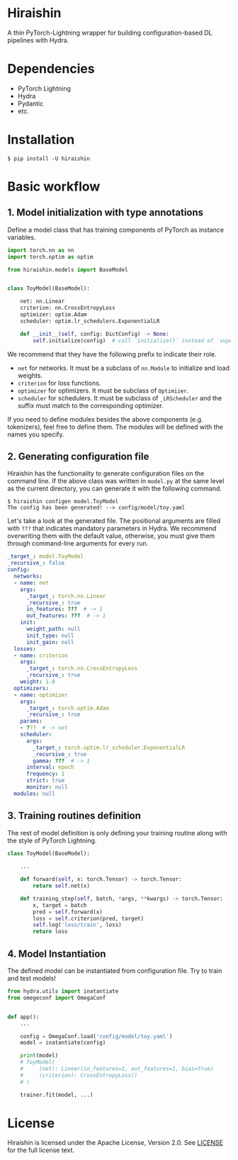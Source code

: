 # Hiraishin
A thin PyTorch-Lightning wrapper for building configuration-based DL pipelines with Hydra.

# Dependencies
- PyTorch Lightning
- Hydra
- Pydantic
- etc.

# Installation

```shell
$ pip install -U hiraishin
```

# Basic workflow
## 1. Model initialization with type annotations
Define a model class that has training components of PyTorch as instance variables.

```python
import torch.nn as nn
import torch.optim as optim

from hiraishin.models import BaseModel


class ToyModel(BaseModel):

    net: nn.Linear
    criterion: nn.CrossEntropyLoss
    optimizer: optim.Adam
    scheduler: optim.lr_schedulers.ExponentialLR

    def __init__(self, config: DictConfig) -> None:
        self.initialize(config)  # call `initialize()` instead of `super()__init__()`
```

We recommend that they have the following prefix to indicate their role.

- `net` for networks. It must be a subclass of `nn.Module` to initialize and load weights.
- `criterion` for loss functions. 
- `optimizer` for optimizers. It must be subclass of `Optimizer`.
- `scheduler` for schedulers. It must be subclass of `_LRScheduler` and the suffix must match to the corresponding optimizer.

If you need to define modules besides the above components (e.g. tokenizers), feel free to define them. The modules will be defined with the names you specify.

## 2. Generating configuration file
Hiraishin has the functionality to generate configuration files on the command line.
If the above class was written in `model.py` at the same level as the current directory, you can generate it with the following command.

```shell
$ hiraishin configen model.ToyModel
The config has been generated! --> config/model/toy.yaml
```

Let's take a look at the generated file.
The positional arguments are filled with `???` that indicates mandatory parameters in Hydra.
We recommend overwriting them with the default value, otherwise, you must give them through command-line arguments for every run.

```yaml
_target_: model.ToyModel
_recursive_: false
config:
  networks:
  - name: net
    args:
      _target_: torch.nn.Linear
      _recursive_: true
      in_features: ???  # -> 1
      out_features: ???  # -> 1
    init:
      weight_path: null
      init_type: null
      init_gain: null
  losses:
  - name: criterion
    args:
      _target_: torch.nn.CrossEntropyLoss
      _recursive_: true
    weight: 1.0
  optimizers:
  - name: optimizer
    args:
      _target_: torch.optim.Adam
      _recursive_: true
    params:
    - ???  # -> net
    scheduler:
      args:
        _target_: torch.optim.lr_scheduler.ExponentialLR
        _recursive_: true
        gamma: ???  # -> 1
      interval: epoch
      frequency: 1
      strict: true
      monitor: null
  modules: null
```

## 3. Training routines definition
The rest of model definition is only defining your training routine along with the style of PyTorch Lightning.
```python
class ToyModel(BaseModel):
    
    ...

    def forward(self, x: torch.Tensor) -> torch.Tensor:
        return self.net(x)

    def training_step(self, batch, *args, **kwargs) -> torch.Tensor:
        x, target = batch
        pred = self.forward(x)
        loss = self.criterion(pred, target)
        self.log('loss/train', loss)
        return loss
```

## 4. Model Instantiation
The defined model can be instantiated from configuration file. Try to train and test models!
```python
from hydra.utils import inatantiate
from omegeconf import OmegaConf


def app():
    ...

    config = OmegaConf.load('config/model/toy.yaml')
    model = inatantiate(config)

    print(model)
    # ToyModel(
    #     (net): Linear(in_features=1, out_features=1, bias=True)
    #     (criterion): CrossEntropyLoss()
    # )

    trainer.fit(model, ...)
```

# License
Hiraishin is licensed under the Apache License, Version 2.0. See [LICENSE](LICENSE) for the full license text.
